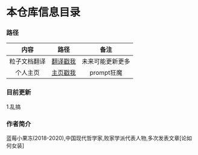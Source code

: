 # 本仓库信息目录

### 路径

|内容|路径|备注|
|:-:|:-:|:-:|
|粒子文档翻译|[翻译戳我](http://bemly.gitee.io/index)|未来可能更新更多|
|个人主页|[主页戳我](http://bemly.gitee.io/index)|prompt狂魔|

### 目前更新

1.乱搞

### 作者简介

蓝莓小果冻(2018-2020),中国现代哲学家,败家学派代表人物,多次发表文章[论如何女装]

